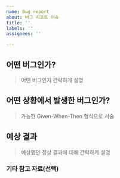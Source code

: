 ```yaml
---
name: Bug report
about: 버그 리포트 이슈
title: ''
labels: ''
assignees: ''

---
```


## 어떤 버그인가?

> 어떤 버그인지 간략하게 설명

## 어떤 상황에서 발생한 버그인가?

> 가능한 Given-When-Then 형식으로 서술

## 예상 결과

> 예상했던 정상 결과에 대해 간략하게 설명

### 기타 참고 자료(선택)
